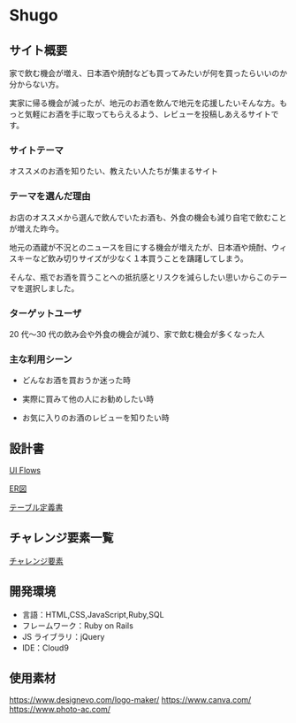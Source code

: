 # Shugo

## サイト概要

家で飲む機会が増え、日本酒や焼酎なども買ってみたいが何を買ったらいいのか分からない方。

実家に帰る機会が減ったが、地元のお酒を飲んで地元を応援したいそんな方。もっと気軽にお酒を手に取ってもらえるよう、レビューを投稿しあえるサイトです。

### サイトテーマ

オススメのお酒を知りたい、教えたい人たちが集まるサイト

### テーマを選んだ理由

お店のオススメから選んで飲んでいたお酒も、外食の機会も減り自宅で飲むことが増えた昨今。

地元の酒蔵が不況とのニュースを目にする機会が増えたが、日本酒や焼酎、ウィスキーなど飲み切りサイズが少なく１本買うことを躊躇してしまう。

そんな、瓶でお酒を買うことへの抵抗感とリスクを減らしたい思いからこのテーマを選択しました。

### ターゲットユーザ

20 代〜30 代の飲み会や外食の機会が減り、家で飲む機会が多くなった人

### 主な利用シーン

- どんなお酒を買おうか迷った時

- 実際に買みて他の人にお勧めしたい時

- お気に入りのお酒のレビューを知りたい時

## 設計書

[UI Flows](https://drive.google.com/file/d/12_BaL_i-xuY0iKi5ZRhtUT6stGR0eidU/view?usp=sharing)

[ER図](https://drive.google.com/file/d/1FAkkloGoA1v5Moh5TYRZZp3YB6zcugTj/view?usp=sharing)

[テーブル定義書](https://docs.google.com/spreadsheets/d/1FP88GQ8kxWAcM1GIBZpI4Z5zRC_9Kg4v3V3tFnfFR24/edit?usp=sharing)

## チャレンジ要素一覧

[チャレンジ要素](https://docs.google.com/spreadsheets/d/1-6X4lzNnXbQ2OmWEbsf0GYVSw6S4E6gKBwD2sXaTe0k/edit?usp=sharing)

## 開発環境

- 言語：HTML,CSS,JavaScript,Ruby,SQL
- フレームワーク：Ruby on Rails
- JS ライブラリ：jQuery
- IDE：Cloud9

## 使用素材

https://www.designevo.com/logo-maker/
https://www.canva.com/
https://www.photo-ac.com/
